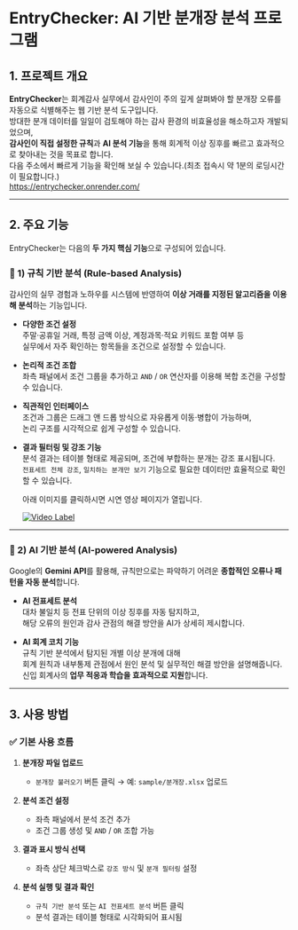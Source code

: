 # EntryChecker: AI 기반 분개장 분석 프로그램

## 1. 프로젝트 개요

**EntryChecker**는 회계감사 실무에서 감사인이 주의 깊게 살펴봐야 할 분개장 오류를 자동으로 식별해주는 웹 기반 분석 도구입니다.  
방대한 분개 데이터를 일일이 검토해야 하는 감사 환경의 비효율성을 해소하고자 개발되었으며,  
**감사인이 직접 설정한 규칙**과 **AI 분석 기능**을 통해 회계적 이상 징후를 빠르고 효과적으로 찾아내는 것을 목표로 합니다.  
다음 주소에서 빠르게 기능을 확인해 보실 수 있습니다.(최초 접속시 약 1분의 로딩시간이 필요합니다.)  
https://entrychecker.onrender.com/

---

## 2. 주요 기능

EntryChecker는 다음의 **두 가지 핵심 기능**으로 구성되어 있습니다.

### 🔹 1) 규칙 기반 분석 (Rule-based Analysis)

감사인의 실무 경험과 노하우를 시스템에 반영하여 **이상 거래를 지정된 알고리즘을 이용해 분석**하는 기능입니다.

- **다양한 조건 설정**  
  주말·공휴일 거래, 특정 금액 이상, 계정과목·적요 키워드 포함 여부 등  
  실무에서 자주 확인하는 항목들을 조건으로 설정할 수 있습니다.

- **논리적 조건 조합**  
  좌측 패널에서 조건 그룹을 추가하고 `AND` / `OR` 연산자를 이용해 복합 조건을 구성할 수 있습니다.

- **직관적인 인터페이스**  
  조건과 그룹은 드래그 앤 드롭 방식으로 자유롭게 이동·병합이 가능하며,  
  논리 구조를 시각적으로 쉽게 구성할 수 있습니다.

- **결과 필터링 및 강조 기능**  
  분석 결과는 테이블 형태로 제공되며, 조건에 부합하는 분개는 강조 표시됩니다.  
  `전표세트 전체 강조`, `일치하는 분개만 보기` 기능으로 필요한 데이터만 효율적으로 확인할 수 있습니다.

  아래 이미지를 클릭하시면 시연 영상 페이지가 열립니다.

  [![Video Label](http://img.youtube.com/vi/bsKe-iougK0/0.jpg)](https://youtu.be/bsKe-iougK0)

---

### 🔹 2) AI 기반 분석 (AI-powered Analysis)

Google의 **Gemini API**를 활용해, 규칙만으로는 파악하기 어려운 **종합적인 오류나 패턴을 자동 분석**합니다.

- **AI 전표세트 분석**  
  대차 불일치 등 전표 단위의 이상 징후를 자동 탐지하고,  
  해당 오류의 원인과 감사 관점의 해결 방안을 AI가 상세히 제시합니다.

- **AI 회계 코치 기능**  
  규칙 기반 분석에서 탐지된 개별 이상 분개에 대해  
  회계 원칙과 내부통제 관점에서 원인 분석 및 실무적인 해결 방안을 설명해줍니다.  
  신입 회계사의 **업무 적응과 학습을 효과적으로 지원**합니다.

---

## 3. 사용 방법

### ✅ 기본 사용 흐름

1. **분개장 파일 업로드**  
   - `분개장 불러오기` 버튼 클릭 → 예: `sample/분개장.xlsx` 업로드

2. **분석 조건 설정**  
   - 좌측 패널에서 분석 조건 추가  
   - 조건 그룹 생성 및 `AND` / `OR` 조합 가능

3. **결과 표시 방식 선택**  
   - 좌측 상단 체크박스로 `강조 방식` 및 `분개 필터링` 설정

4. **분석 실행 및 결과 확인**  
   - `규칙 기반 분석` 또는 `AI 전표세트 분석` 버튼 클릭  
   - 분석 결과는 테이블 형태로 시각화되어 표시됨
